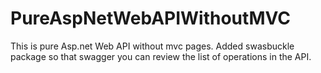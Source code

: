 # PureAspNetWebAPIWithoutMVC

This is pure Asp.net Web API without mvc pages.
Added swasbuckle package so that swagger you can review the list of operations in the API.
